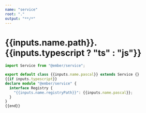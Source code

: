 ```yaml
---
name: "service"
root: "."
output: "**/*"
---
```


# {{inputs.name.path}}.{{inputs.typescript ? "ts" : "js"}}

```ts
import Service from "@ember/service";

export default class {{inputs.name.pascal}} extends Service {}
{{if inputs.typescript}}
declare module "@ember/service" {
  interface Registry {
    "{{inputs.name.registryPath}}": {{inputs.name.pascal}};
  }
}
{{end}}
```
